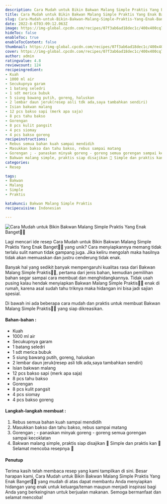 ```yaml
---
description: Cara Mudah untuk Bikin Bakwan Malang Simple Praktis Yang Enak Banget"
title: Cara Mudah untuk Bikin Bakwan Malang Simple Praktis Yang Enak Banget
slug: Cara-Mudah-untuk-Bikin-Bakwan-Malang-Simple-Praktis-Yang-Enak-Banget
date: 2022-8-6T03:09:12.063Z
image: https://img-global.cpcdn.com/recipes/07f3ab6ad18dec1c/400x400cq70/photo.jpg
hideToc: false
enableToc: true
enableTocContent: false
thumbnail: https://img-global.cpcdn.com/recipes/07f3ab6ad18dec1c/400x400cq70/photo.jpg
cover: https://img-global.cpcdn.com/recipes/07f3ab6ad18dec1c/400x400cq70/photo.jpg
author: admin
ratingvalue: 4.8
reviewcount: 124
recipeingredient:
- Kuah
- 1000 ml air
- Secukupnya garam
- 1 batang seledri
- 1 sdt merica bubuk
- 5 siung bawang putih, goreng, haluskan
- 2 lembar daun jeruk(resep asli tdk ada,saya tambahkan sendiri)
- Isian bakwan malang
- 12 pcs bakso sapi (merk apa saja)
- 8 pcs tahu bakso
- Gorengan
- 8 pcs kulit pangsit
- 4 pcs siomay
- 4 pcs bakso goreng
recipeinstructions:
- Rebus semua bahan kuah sampai mendidih
- Masukkan bakso dan tahu bakso, rebus sampai matang
- Gorengan ; - panaskan minyak goreng - goreng semua gorengan sampai kecoklatan
- Bakwan malang simple, praktis siap disajikan 🤤 Simple dan praktis kan 🤭 Selamat mencoba resepnya 🤗
categories:
- Resep

tags:
- Bakwan
- Malang
- Simple
- Praktis

katakunci: Bakwan Malang Simple Praktis
recipecuisine: Indonesian

---
```


![Cara Mudah untuk Bikin Bakwan Malang Simple Praktis Yang Enak Banget👩‍🍳](https://img-global.cpcdn.com/recipes/07f3ab6ad18dec1c/400x400cq70/photo.jpg)

Lagi mencari ide resep Cara Mudah untuk Bikin Bakwan Malang Simple Praktis Yang Enak Banget👩‍🍳 yang unik? Cara menyiapkannya memang tidak terlalu sulit namun tidak gampang juga. Jika keliru mengolah maka hasilnya tidak akan memuaskan dan justru cenderung tidak enak.

Banyak hal yang sedikit banyak mempengaruhi kualitas rasa dari Bakwan Malang Simple Praktis👩‍🍳, pertama dari jenis bahan, kemudian pemilihan bahan segar sampai cara membuat dan menghidangkannya. Tidak usah pusing kalau hendak menyiapkan Bakwan Malang Simple Praktis👩‍🍳 enak di rumah, karena asal sudah tahu triknya maka hidangan ini bisa jadi sajian spesial.

Di bawah ini ada beberapa cara mudah dan praktis untuk membuat Bakwan Malang Simple Praktis👩‍🍳 yang siap dikreasikan.

<!--inarticleads1-->

#### Bahan-bahan :

- Kuah
- 1000 ml air
- Secukupnya garam
- 1 batang seledri
- 1 sdt merica bubuk
- 5 siung bawang putih, goreng, haluskan
- 2 lembar daun jeruk(resep asli tdk ada,saya tambahkan sendiri)
- Isian bakwan malang
- 12 pcs bakso sapi (merk apa saja)
- 8 pcs tahu bakso
- Gorengan
- 8 pcs kulit pangsit
- 4 pcs siomay
- 4 pcs bakso goreng

<!--inarticleads2-->

#### Langkah-langkah membuat :

1. Rebus semua bahan kuah sampai mendidih
1. Masukkan bakso dan tahu bakso, rebus sampai matang
1. Gorengan ; - panaskan minyak goreng - goreng semua gorengan sampai kecoklatan
1. Bakwan malang simple, praktis siap disajikan 🤤 Simple dan praktis kan 🤭 Selamat mencoba resepnya 🤗

#### Penutup

Terima kasih telah membaca resep yang kami tampilkan di sini. Besar harapan kami, Cara Mudah untuk Bikin Bakwan Malang Simple Praktis Yang Enak Banget👩‍🍳 yang mudah di atas dapat membantu Anda menyiapkan hidangan yang enak untuk keluarga/teman maupun menjadi inspirasi bagi Anda yang berkeinginan untuk berjualan makanan. Semoga bermanfaat dan selamat mencoba!